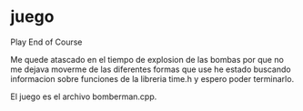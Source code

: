 juego
=====

Play End of Course


Me quede atascado en el tiempo de explosion de las bombas por que no me dejava moverme de las diferentes formas que use he estado buscando informacion sobre funciones de la libreria time.h y espero poder terminarlo.


El juego es el archivo bomberman.cpp.
